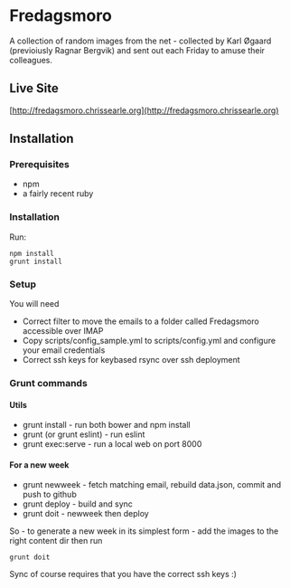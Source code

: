 # Fredagsmoro

A collection of random images from the net - collected by Karl Øgaard (previoiusly Ragnar Bergvik) and sent out each Friday to amuse their colleagues.

## Live Site

[http://fredagsmoro.chrissearle.org](http://fredagsmoro.chrissearle.org)

## Installation

### Prerequisites

* npm
* a fairly recent ruby

### Installation

Run:

    npm install
    grunt install

### Setup

You will need

* Correct filter to move the emails to a folder called Fredagsmoro accessible over IMAP
* Copy scripts/config_sample.yml to scripts/config.yml and configure your email credentials
* Correct ssh keys for keybased rsync over ssh deployment

### Grunt commands

#### Utils

* grunt install - run both bower and npm install
* grunt (or grunt eslint) - run eslint
* grunt exec:serve - run a local web on port 8000

#### For a new week

* grunt newweek - fetch matching email, rebuild data.json, commit and push to github
* grunt deploy - build and sync
* grunt doit - newweek then deploy

So - to generate a new week in its simplest form - add the images to the right content dir then run

    grunt doit

Sync of course requires that you have the correct ssh keys :)
